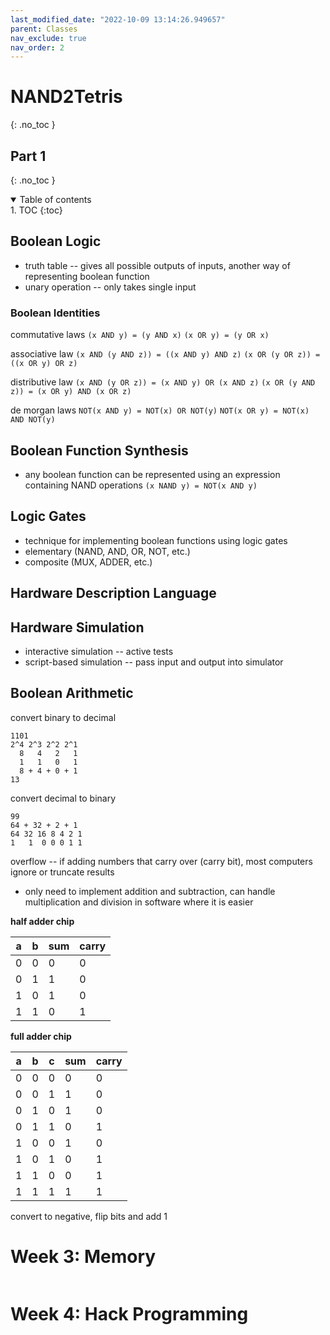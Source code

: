 ```yaml
---
last_modified_date: "2022-10-09 13:14:26.949657"
parent: Classes
nav_exclude: true
nav_order: 2
---
```


# NAND2Tetris
{: .no_toc }

## Part 1
{: .no_toc }

<details open markdown="block">
  <summary>
    Table of contents
  </summary>
1. TOC
{:toc}
</details>

## Boolean Logic
- truth table -- gives all possible outputs of inputs, another way of representing boolean function
- unary operation -- only takes single input

### Boolean Identities
commutative laws
`(x AND y) = (y AND x)`
`(x OR y) = (y OR x)`

associative law
`(x AND (y AND z)) = ((x AND y) AND z)`
`(x OR (y OR z)) = ((x OR y) OR z)`

distributive law
`(x AND (y OR z)) = (x AND y) OR (x AND z)`
`(x OR (y AND z)) = (x OR y) AND (x OR z)`

de morgan laws
`NOT(x AND y) = NOT(x) OR NOT(y)`
`NOT(x OR y) = NOT(x) AND NOT(y)`

## Boolean Function Synthesis
- any boolean function can be represented using an expression containing NAND operations
`(x NAND y) = NOT(x AND y)`

## Logic Gates
- technique for implementing boolean functions using logic gates
- elementary (NAND, AND, OR, NOT, etc.)
- composite (MUX, ADDER, etc.)

## Hardware Description Language

## Hardware Simulation
- interactive simulation -- active tests
- script-based simulation -- pass input and output into simulator

## Boolean Arithmetic
convert binary to decimal
```
1101
2^4 2^3 2^2 2^1
  8   4   2   1
  1   1   0   1
  8 + 4 + 0 + 1
13
```

convert decimal to binary
```
99
64 + 32 + 2 + 1
64 32 16 8 4 2 1
1   1  0 0 0 1 1
```

overflow -- if adding numbers that carry over (carry bit), most computers ignore or truncate results
- only need to implement addition and subtraction, can handle multiplication and division in software where it is easier

**half adder chip**

| a | b | sum | carry |
| - | - | --- | ----- |
| 0 | 0 |  0  |   0   |
| 0 | 1 |  1  |   0   |
| 1 | 0 |  1  |   0   |
| 1 | 1 |  0  |   1   |

**full adder chip**

| a | b | c | sum | carry |
| - | - | - | --- | ----- |
| 0 | 0 | 0 |  0  |   0   |
| 0 | 0 | 1 |  1  |   0   |
| 0 | 1 | 0 |  1  |   0   |
| 0 | 1 | 1 |  0  |   1   |
| 1 | 0 | 0 |  1  |   0   |
| 1 | 0 | 1 |  0  |   1   |
| 1 | 1 | 0 |  0  |   1   |
| 1 | 1 | 1 |  1  |   1   |

convert to negative, flip bits and add 1

# Week 3: Memory

<div style="text-align:center">
  <a href="/assets/img/nand-2-tetris/wk3-1.jpg">
    <img src="/assets/img/nand-2-tetris/wk3-1.jpg" alt="">
  </a>
</div>

<div style="text-align:center">
  <a href="/assets/img/nand-2-tetris/wk3-2.jpg">
    <img src="/assets/img/nand-2-tetris/wk3-2.jpg" alt="">
  </a>
</div>

<div style="text-align:center">
  <a href="/assets/img/nand-2-tetris/wk3-3.jpg">
    <img src="/assets/img/nand-2-tetris/wk3-3.jpg" alt="">
  </a>
</div>

<div style="text-align:center">
  <a href="/assets/img/nand-2-tetris/wk3-4.jpg">
    <img src="/assets/img/nand-2-tetris/wk3-4.jpg" alt="">
  </a>
</div>

# Week 4: Hack Programming
<div style="text-align:center">
  <a href="/assets/img/nand-2-tetris/wk4-1.jpg">
    <img src="/assets/img/nand-2-tetris/wk4-1.jpg" alt="">
  </a>
</div>

<div style="text-align:center">
  <a href="/assets/img/nand-2-tetris/wk4-2.jpg">
    <img src="/assets/img/nand-2-tetris/wk4-2.jpg" alt="">
  </a>
</div>

<div style="text-align:center">
  <a href="/assets/img/nand-2-tetris/wk4-3.jpg">
    <img src="/assets/img/nand-2-tetris/wk4-3.jpg" alt="">
  </a>
</div>

<div style="text-align:center">
  <a href="/assets/img/nand-2-tetris/wk4-4.jpg">
    <img src="/assets/img/nand-2-tetris/wk4-4.jpg" alt="">
  </a>
</div>